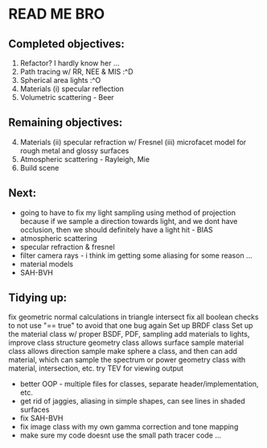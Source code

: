 # READ ME BRO

## Completed objectives:
1. Refactor? I hardly know her ...
2. Path tracing w/ RR, NEE & MIS :^D
3. Spherical area lights :^O
4. Materials
    (i) specular reflection
5. Volumetric scattering - Beer

## Remaining objectives:
4. Materials
    (ii) specular refraction w/ Fresnel
    (iii) microfacet model for rough metal and glossy surfaces
6. Atmospheric scattering - Rayleigh, Mie
7. Build scene



## Next:
* going to have to fix my light sampling using method of projection
  because if we sample a direction towards light, and we dont have occlusion, then we should definitely have a light hit - BIAS
* atmospheric scattering
* specular refraction & fresnel
* filter camera rays - i think im getting some aliasing for some reason ...
* material models
* SAH-BVH



## Tidying up:
fix geometric normal calculations in triangle intersect
fix all boolean checks to not use "== true" to avoid that one bug again
Set up BRDF class
Set up the material class w/ proper BSDF, PDF, sampling
add materials to lights, improve class structure
geometry class allows surface sample
material class allows direction sample
make sphere a class, and then can add material, which can sample the spectrum or power
geometry class with material, intersection, etc.
try TEV for viewing output
* better OOP - multiple files for classes, separate header/implementation, etc.
* get rid of jaggies, aliasing in simple shapes, can see lines in shaded surfaces
* fix SAH-BVH
* fix image class with my own gamma correction and tone mapping
* make sure my code doesnt use the small path tracer code ...
